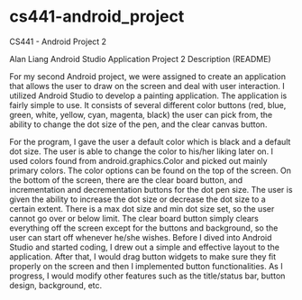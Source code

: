 # cs441-android_project
CS441 - Android Project 2

Alan Liang
Android Studio Application 
Project 2 Description (README)

For my second Android project, we were assigned to create an application that allows the user to draw on the screen and deal with user interaction. I utilized Android Studio to develop a painting application. The application is fairly simple to use. It consists of several different color buttons (red, blue, green, white, yellow, cyan, magenta, black) the user can pick from, the ability to change the dot size of the pen, and the clear canvas button. 
	
For the program, I gave the user a default color which is black and a default dot size. The user is able to change the color to his/her liking later on. I used colors found from android.graphics.Color and picked out mainly primary colors. The color options can be found on the top of the screen. On the bottom of the screen, there are the clear board button, and incrementation and decrementation buttons for the dot pen size. The user is given the ability to increase the dot size or decrease the dot size to a certain extent. There is a max dot size and min dot size set, so the user cannot go over or below limit. The clear board button simply clears everything off the screen except for the buttons and background, so the user can start off whenever he/she wishes. Before I dived into Android Studio and started coding, I drew out a simple and effective layout to the application. After that, I would drag button widgets to make sure they fit properly on the screen and then I implemented button functionalities. As I progress, I would modify other features such as the title/status bar, button design, background, etc.  
